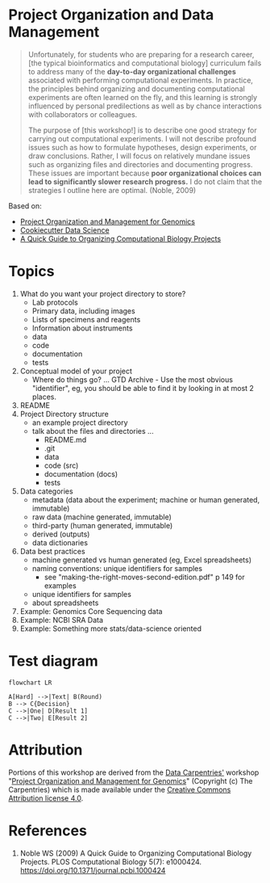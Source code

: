 Project Organization and Data Management
========================================

> Unfortunately, for students who are preparing for a research career, [the
> typical bioinformatics and computational biology] curriculum fails to address
> many of the **day-to-day organizational challenges** associated with
> performing computational experiments. In practice, the principles behind
> organizing and documenting computational experiments are often learned on the
> fly, and this learning is strongly influenced by personal predilections as
> well as by chance interactions with collaborators or colleagues.
>
> The purpose of [this workshop!] is to describe one good strategy for carrying
> out computational experiments. I will not describe profound issues such as
> how to formulate hypotheses, design experiments, or draw conclusions. Rather,
> I will focus on relatively mundane issues such as organizing files and
> directories and documenting progress. These issues are important because
> **poor organizational choices can lead to significantly slower research
> progress.** I do not claim that the strategies I outline here are optimal.
> (Noble, 2009)


Based on:

- [Project Organization and Management for Genomics][_d]
- [Cookiecutter Data Science][_g]
- [A Quick Guide to Organizing Computational Biology Projects][_i]


Topics
=======

1. What do you want your project directory to store?
    - Lab protocols
    - Primary data, including images 
    - Lists of specimens and reagents 
    - Information about instruments
    - data
    - code
    - documentation
    - tests
1. Conceptual model of your project
    - Where do things go? ... GTD Archive - Use the most obvious "identifier",
      eg, you should be able to find it by looking in at most 2 places.
1. README
1. Project Directory structure
    - an example project directory
    - talk about the files and directories ...
        - README.md
        - .git
        - data
        - code (src)
        - documentation (docs)
        - tests
1. Data categories
    - metadata (data about the experiment; machine or human generated, immutable)
    - raw data (machine generated, immutable)
    - third-party (human generated, immutable)
    - derived (outputs)
    - data dictionaries
1. Data best practices
    - machine generated vs human generated (eg, Excel spreadsheets)
    - naming conventions: unique identifiers for samples
        - see "making-the-right-moves-second-edition.pdf" p 149 for examples
    - unique identifiers for samples
    - about spreadsheets
1. Example: Genomics Core Sequencing data
1. Example: NCBI SRA Data
1. Example: Something more stats/data-science oriented

Test diagram
============

```mermaid
flowchart LR

A[Hard] -->|Text| B(Round)
B --> C{Decision}
C -->|One| D[Result 1]
C -->|Two| E[Result 2]
```



Attribution
===========

Portions of this workshop are derived from the [Data Carpentries'][_c]
workshop "[Project Organization and Management for Genomics][_d]"
(Copyright (c) The Carpentries) which is made available under the [Creative
Commons Attribution license 4.0][_a].

References
==========

1. Noble WS (2009) A Quick Guide to Organizing Computational Biology Projects. PLOS Computational Biology 5(7): e1000424. https://doi.org/10.1371/journal.pcbi.1000424



<!-- LINKS -->

[_a]: https://creativecommons.org/licenses/by/4.0/
[_b]: https://creativecommons.org/licenses/by/4.0/legalcode
[_c]: https://datacarpentry.org/
[_d]: https://datacarpentry.org/organization-genomics
[_e]: https://datacarpentry.org/organization-genomics/01-tidiness.html#data-about-the-experiment
    "Data about the experiment [metadata]"
[_f]: https://datacarpentry.org/organization-genomics/01-tidiness.html#structuring-data-in-spreadsheets
    "Structuring data in spreadsheets"
[_g]: https://drivendata.github.io/cookiecutter-data-science/
[_h]: https://sciencehistory.org/education/scientific-biographies/james-watson-francis-crick-maurice-wilkins-and-rosalind-franklin/
[_i]: https://journals.plos.org/ploscompbiol/article?id=10.1371/journal.pcbi.1000424
    "A Quick Guide to Organizing Computational Biology Projects"

<!-- END -->
